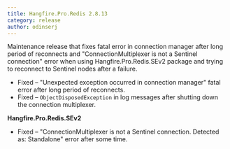 ```yaml
---
title: Hangfire.Pro.Redis 2.8.13
category: release
author: odinserj
---
```


Maintenance release that fixes fatal error in connection manager after long period of reconnects and "ConnectionMultiplexer is not a Sentinel connection" error when using Hangfire.Pro.Redis.SEv2 package and trying to reconnect to Sentinel nodes after a failure.

* Fixed – "Unexpected exception occurred in connection manager" fatal error after long period of reconnects.
* Fixed – `ObjectDisposedException` in log messages after shutting down the connection multiplexer.

**Hangfire.Pro.Redis.SEv2**

* Fixed – "ConnectionMultiplexer is not a Sentinel connection. Detected as: Standalone" error after some time.
